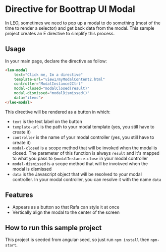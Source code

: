 # Directive for Boottrap UI Modal

In LEO, sometimes we need to pop up a modal to do something (most of the time to render a selector) and get back data from the modal. This sample project creates an E directive to simplify this process.

## Usage

In your main page, declare the directive as follow:
```html
<leo-modal 
	text="Click me, Im a directive" 
	template-url="view1/myModalContent2.html"
	controller="ModalInstance2Ctrl" 
	modal-closed="modalClosed(result)" 
	modal-dismissed="modalDismissed()" 
	data="items">
</leo-modal>
```
This directive will be rendered as a button in which:
- `text` is the text label on the button
- `template-url` is the path to your modal template (yes, you still have to create it)
- `controller` is the name of your modal controller (yes, you still have to create it)
- `modal-closed` is a scope method that will be invoked when the modal is closed. The parameter of this function is always `result` and it's mapped to what you pass to `$modalInstance.close` in your modal controller
- `modal-dismissed` is a scope method that will be invokved when the modal is dismissed
- `data` is the Javascript object that will be resolved to your modal controller. In your modal controller, you can resolve it with the name `data`

## Features
- Appears as a button so that Rafa can style it at once
- Vertically align the modal to the center of the screen 

## How to run this sample project
This project is seeded from angular-seed, so just run `npm install` then `npm-start`.